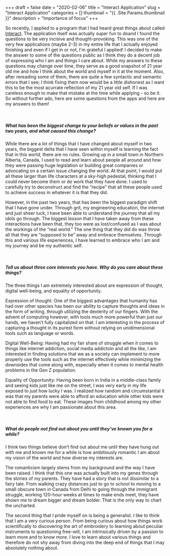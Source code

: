 +++ 
draft = false
date = "2020-02-06"
title = "Interact Application"
slug = "Interact Application" 
categories = []
thumbnail = "{{ .Site.Params.thumbnail }}"
description = "Importance of focus"
+++

So recently, I applied to a program that I had heard great things about called [Interact](https://joininteract.com/). The application itself was actually super fun to doand I found the questions to be very incisive and thought-provoking. This was one of the very few applications (maybe 2-3) in my entire life that I actually enjoyed finishing and even if I get in or not, I'm grateful I applied! I decided to make the answer to some of the questions public as I think they do a decent job of expressing who I am and things I care about. While my answers to these questions may change over time, they serve as a good snapshot of 21 year old me and how I think about the world and myself in it at the moment. Also, after rereading some of them, there are quite a few syntactic and semantic errors that I see; I think fixing them now would be a little dishonest as I want this to be the most acurrate reflection of my 21 year old self. If I was careless enough to make that mistake at the time while applying - so be it. So without further ado, here are some questions from the apps and here are my answers to them! 

&nbsp;
&nbsp;
&nbsp;



#####    What has been the biggest change to your beliefs or values in the past two years, and what caused this change?


While there are a lot of things that I have changed about myself in two years, the biggest delta that I have seen within myself is learning the fact that in this world, there are no rules. Growing up in a small town in Northern Alberta, Canada, I used to read and learn about people all around and how they were passing huge legislation or building great companies or advocating on a certain issue changing the world. At that point, I would put all these larger than life characters at a sky-high pedestal, thinking that I could never become them or do work that they have done. I used to carefully try to deconstruct and find the “recipe” that all these people used to achieve success in whatever it is that they did. 
 
However, in the past two years, that has been the biggest paradigm shift that I have gone under. Through grit, my engineering education, the internet and just sheer luck, I have been able to understand the journey that all my idols go through. The biggest lesson that I have taken away from these interactions have been that, they too were as lost/confused as I was about the workings of the “real world.” The one thing that they did do was throw all that they are “supposed to be” away and embrace themselves. Through this and various life experiences, I have learned to embrace who I am and my journey and be my authentic self.

&nbsp;
&nbsp;
&nbsp;
&nbsp;

#####  Tell us about three core interests you have. Why do you care about these things?

The three things I am extremely interested about are expression of thought, digital well-being, and equality of opportunity. 

Expression of thought: One of the biggest advantages that humanity has had over other species has been our ability to capture thoughts and ideas in the form of writing, through utilizing the dexterity of our fingers. With the advent of computing however, with tools much more powerful than just our hands, we haven’t fully capitalized on that. I am interesting in the process of capturing a thought in its purest form without relying on unidimensional tools such as language or words. 

Digital Well-Being: Having had my fair share of struggle when it comes to things like internet addiction, social media addictoin and all the like, I am interested in finding solutions that we as a society can implement to more properly use the tools such as the internet effectively while minimizing the downsides that come along with, especially when it comes to mental health problems in the Gen Z population. 

Equality of Opportunity: Having been born in India in a middle-class family and seeing kids just like me on the street, I was very early in my life exposed to just how lucky I was. I realized how random and circumstantial it was that my parents were able to afford an education while other kids were not able to find food to eat. These images from childhood among my other experiences are why I am passionate about this area. 

&nbsp;
&nbsp;
&nbsp;
&nbsp;

#####  What do people not find out about you until they've known you for a while?



I think two things believe don’t find out about me until they have hung out with me and known me for a while is how ambitiously romantic I am about my vision of the world and how diverse my interests are. 

The romanticism largely stems from my background and the way I have been raised. I think that this one was actually built into my genes through the stories of my parents. They have had a story that is not dissimilar to a fairy tale. From walking crazy distances just to go to school to moving to a small obscure town in Canada from Delhi to going through the immigrant struggle, working 120-hour weeks at times to make ends meet, they have shown me to dream bigger and dream bolder. That is the only way to chart the uncharted. 

The second thing that I pride myself on is being a generalist. I like to think that I am a very curious person. From being curious about how things work scientifically to discovering the art of embroidery to learning about peculiar instruments to questioning free-will, I am intrinsically driven by a passion to learn more and to know more. I love to learn about various things and therefore do not shy away from diving into the deep end of things that I may absolutely nothing about. 

